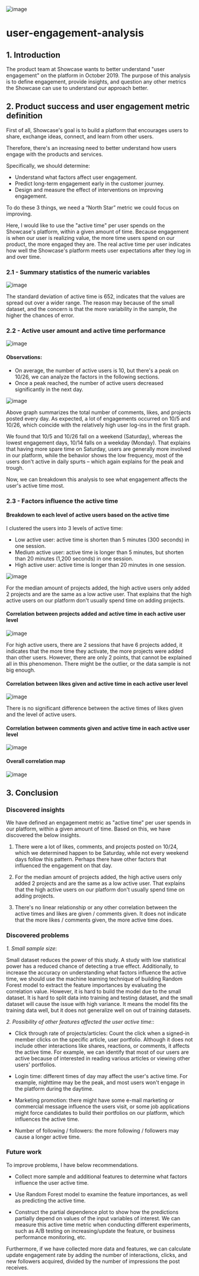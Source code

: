 
![image](https://github.com/miayuxin/sns-user-engagement-analysis/blob/master/Image/iStock-1042841208.jpg) 

# user-engagement-analysis

## **1. Introduction**


The product team at Showcase wants to better understand "user engagement​" on the platform in October 2019. The purpose of this analysis is to define engagement, provide insights, and question any other metrics the Showcase can use to understand our approach better. 

## **2. Product success and user engagement metric definition**

First of all, Showcase's goal is to build a platform that encourages users to share, exchange ideas, connect, and learn from other users.

Therefore, there's an increasing need to better understand how users engage with the products and services.

Specifically, we should determine:

- Understand what factors affect user engagement.
- Predict long-term engagement early in the customer journey.
- Design and measure the effect of interventions on improving engagement.

To do these 3 things, we need a “North Star” metric we could focus on improving.

Here, I would like to use the "active time" per user spends on the Showcase's platform, within a given amount of time. Because engagement is when our user is realizing value, the more time users spend on our product, the more engaged they are. The real active time per user indicates how well the Showcase's platform meets user expectations after they log in and over time.


### **2.1 - Summary statistics of the numeric variables**

![image](https://github.com/miayuxin/sns-user-engagement-analysis/blob/master/Image/1.png) 

The standard deviation of active time is 652, indicates that the values are spread out over a wider range. The reason may because of the small dataset, and the concern is that the more variability in the sample, the higher the chances of error.

### **2.2 - Active user amount and active time performance**

![image](https://github.com/miayuxin/sns-user-engagement-analysis/blob/master/Image/2.png)

#### **Observations**:
- On average, the number of active users is 10, but there's a peak on 10/26, we can analyze the factors in the following sections.
- Once a peak reached, the number of active users decreased significantly in the next day.

![image](https://github.com/miayuxin/sns-user-engagement-analysis/blob/master/Image/3.png)

Above graph summarizes the total number of comments, likes, and projects posted every day. As expected, a lot of engagements occurred on 10/5 and 10/26, which coincide with the relatively high user log-ins in the first graph.

We found that 10/5 and 10/26 fall on a weekend (Saturday), whereas the lowest engagement days, 10/14 falls on a weekday (Monday).
That explains that having more spare time on Saturday, users are generally more involved in our platform, while the behavior shows the low frequency, most of the users don't active in daily spurts – which again explains for the peak and trough.

Now, we can breakdown this analysis to see what engagement affects the user's active time most.

### **2.3 - Factors influence the active time**

#### **Breakdown to each level of active users based on the active time**

I clustered the users into 3 levels of active time:

- Low active user: active time is shorten than 5 minutes (300 seconds) in one session.
- Medium active user: active time is longer than 5 minutes, but shorten than 20 minutes (1,200 seconds) in one session.
- High active user: active time is longer than 20 minutes in one session.

![image](https://github.com/miayuxin/sns-user-engagement-analysis/blob/master/Image/4.png)

For the median amount of projects added, the high active users only added 2 projects and are the same as a low active user. That explains that the high active users on our platform don't usually spend time on adding projects.

#### **Correlation between projects added and active time in each active user level**

![image](https://github.com/miayuxin/sns-user-engagement-analysis/blob/master/Image/5.png)

For high active users, there are 2 sessions that have 6 projects added, it indicates that the more time they activate, the more projects were added than other users. However, there are only 2 points, that cannot be explained all in this phenomenon. There might be the outlier, or the data sample is not big enough.

#### **Correlation between likes given and active time in each active user level**

![image](https://github.com/miayuxin/sns-user-engagement-analysis/blob/master/Image/6.png)

There is no significant difference between the active times of likes given and the level of active users.

#### **Correlation between comments given and active time in each active user level**

![image](https://github.com/miayuxin/sns-user-engagement-analysis/blob/master/Image/7.png)

#### **Overall correlation map**

![image](https://github.com/miayuxin/sns-user-engagement-analysis/blob/master/Image/8.png)

## **3. Conclusion**

### **Discovered insights**

We have defined an engagement metric as "active time" per user spends in our platform, within a given amount of time. Based on this, we have discovered the below insights.

1. There were a lot of likes, comments, and projects posted on 10/24, which we determined happen to be Saturday, while not every weekend days follow this pattern. Perhaps there have other factors that influenced the engagement on that day.

2. For the median amount of projects added, the high active users only added 2 projects and are the same as a low active user. That explains that the high active users on our platform don't usually spend time on adding projects.

3. There's no linear relationship or any other correlation between the active times and likes are given / comments given. It does not indicate that the more likes / comments given, the more active time does.

### **Discovered problems**

*1. Small sample size*:

Small dataset reduces the power of this study. A study with low statistical power has a reduced chance of detecting a true effect. Additionally, to increase the accuracy on understanding what factors influence the active time, we should use the machine learning technique of building Random Forest model to extract the feature importances by evaluating the correlation value. However, it is hard to build the model due to the small dataset. It is hard to split data into training and testing dataset, and the small dataset will cause the issue with high variance. It means the model fits the training data well, but it does not generalize well on out of training datasets.

*2. Possibility of other features affected the user active time:*:

- Click through rate of projects/articles: Count the click when a signed-in member clicks on the specific article, user portfolio. Although it does not include other interactions like shares, reactions, or comments, it affects the active time. For example, we can identify that most of our users are active because of interested in reading various articles or viewing other users' portfolios.

- Login time: different times of day may affect the user's active time. For example, nighttime may be the peak, and most users won't engage in the platform during the daytime.

- Marketing promotion: there might have some e-mail marketing or commercial message influence the users visit, or some job applications might force candidates to build their portfolios on our platform, which influences the active time.

- Number of following / followers: the more following / followers may cause a longer active time.

### **Future work**

To improve problems, I have below recommendations.

- Collect more sample and additional features to determine what factors influence the user active time.

- Use Random Forest model to examine the feature importances, as well as predicting the active time.

- Construct the partial dependence plot to show how the predictions partially depend on values of the input variables of interest. We can measure this active time metric when conducting different experiments, such as A/B testing on increasing/update the feature, or business performance monitoring, etc.

Furthermore, if we have collected more data and features, we can calculate update engagement rate by adding the number of interactions, clicks, and new followers acquired, divided by the number of impressions the post receives.





